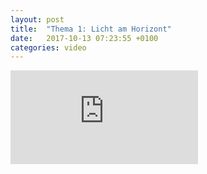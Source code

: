```yaml
---
layout: post
title:  "Thema 1: Licht am Horizont"
date:   2017-10-13 07:23:55 +0100
categories: video
---
```


<div class="o-ratio o-ratio--16:9">
    <iframe src="https://www.youtube-nocookie.com/embed/IzmyvyRxoPo?rel=0&amp;showinfo=0" frameborder="0" allowfullscreen></iframe>
</div>
